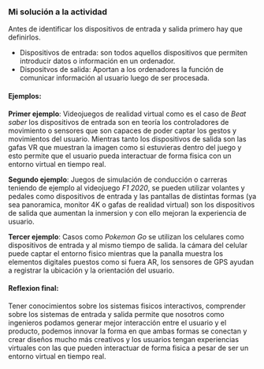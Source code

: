 ### Mi solución a la actividad

Antes de identificar los dispositivos de entrada y salida primero hay que definirlos.

- Dispositivos de entrada: son todos aquellos dispositivos que permiten introducir datos o información en un ordenador.
- Dispositvos de salida: Aportan a los ordenadores la función de comunicar información al usuario luego de ser procesada.

#### Ejemplos:

**Primer ejemplo**: Videojuegos de realidad virtual como es el caso de *Beat saber* los dispositivos de entrada son en teoría los controladores de movimiento o sensores que son capaces de poder captar los gestos y
movimientos del usuario. Mientras tanto los dispositivos de salida son las gafas VR que muestran la imagen como si estuvieras dentro del juego y esto permite que el usuario pueda interactuar de forma fisica con un entorno virtual en tiempo real.

**Segundo ejemplo**: Juegos de simulación de conducción o carreras teniendo de ejemplo al videojuego *F1 2020*, se pueden utilizar volantes y pedales como dispositivos de entrada y las pantallas de distintas formas (ya sea panoramica, monitor 4K o gafas de realidad virtual) son los dispositivos de salida que aumentan la inmersion y con ello mejoran la experiencia de usuario.

**Tercer ejemplo**: Casos como *Pokemon Go* se utilizan los celulares como dispositivos de entrada y al mismo tiempo de salida. la cámara del celular puede captar el entorno fisico mientras que la panalla muestra los elementos digitales puestos como si fuera AR, los sensores de GPS ayudan a registrar la ubicación y la orientación del usuario.

#### Reflexion final:

Tener conocimientos sobre los sistemas fisicos interactivos, comprender sobre los sistemas de entrada y salida permite que nosotros como ingenieros podamos generar mejor interacción entre el usuario y el producto, podemos innovar la forma en que ambas formas se conectan y
crear diseños mucho más creativos y los usuarios tengan experiencias virtuales con las que pueden interactuar de forma fisica a pesar de ser un entorno virtual en tiempo real.
